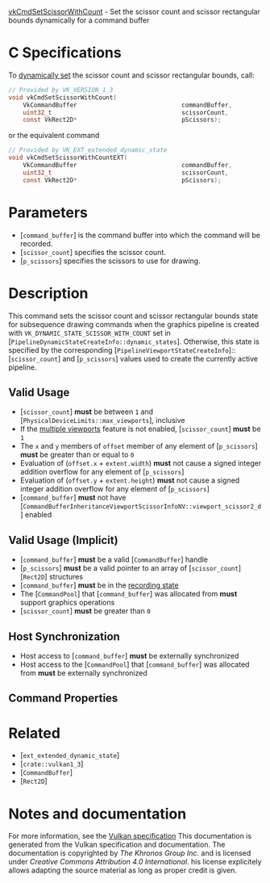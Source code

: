 [vkCmdSetScissorWithCount](https://www.khronos.org/registry/vulkan/specs/1.3-extensions/man/html/vkCmdSetScissorWithCount.html) - Set the scissor count and scissor rectangular bounds dynamically for a command buffer

# C Specifications
To [dynamically set](https://www.khronos.org/registry/vulkan/specs/1.3-extensions/html/vkspec.html#pipelines-dynamic-state) the scissor count and
scissor rectangular bounds, call:
```c
// Provided by VK_VERSION_1_3
void vkCmdSetScissorWithCount(
    VkCommandBuffer                             commandBuffer,
    uint32_t                                    scissorCount,
    const VkRect2D*                             pScissors);
```
or the equivalent command
```c
// Provided by VK_EXT_extended_dynamic_state
void vkCmdSetScissorWithCountEXT(
    VkCommandBuffer                             commandBuffer,
    uint32_t                                    scissorCount,
    const VkRect2D*                             pScissors);
```

# Parameters
- [`command_buffer`] is the command buffer into which the command will be recorded.
- [`scissor_count`] specifies the scissor count.
- [`p_scissors`] specifies the scissors to use for drawing.

# Description
This command sets the scissor count and scissor rectangular bounds state for
subsequence drawing commands when the graphics pipeline is created with
`VK_DYNAMIC_STATE_SCISSOR_WITH_COUNT` set in
[`PipelineDynamicStateCreateInfo::dynamic_states`].
Otherwise, this state is specified by the corresponding
[`PipelineViewportStateCreateInfo`]::[`scissor_count`] and
[`p_scissors`] values used to create the currently active pipeline.
## Valid Usage
-  [`scissor_count`] **must**  be between `1` and [`PhysicalDeviceLimits::max_viewports`], inclusive
-    If the [multiple viewports](https://www.khronos.org/registry/vulkan/specs/1.3-extensions/html/vkspec.html#features-multiViewport) feature is not enabled, [`scissor_count`] **must**  be `1`
-    The `x` and `y` members of `offset` member of any element of [`p_scissors`] **must**  be greater than or equal to `0`
-    Evaluation of (`offset.x` +  `extent.width`) **must**  not cause a signed integer addition overflow for any element of [`p_scissors`]
-    Evaluation of (`offset.y` +  `extent.height`) **must**  not cause a signed integer addition overflow for any element of [`p_scissors`]
-  [`command_buffer`] **must**  not have [`CommandBufferInheritanceViewportScissorInfoNV::viewport_scissor2_d`] enabled

## Valid Usage (Implicit)
-  [`command_buffer`] **must**  be a valid [`CommandBuffer`] handle
-  [`p_scissors`] **must**  be a valid pointer to an array of [`scissor_count`][`Rect2D`] structures
-  [`command_buffer`] **must**  be in the [recording state]()
-    The [`CommandPool`] that [`command_buffer`] was allocated from  **must**  support graphics operations
-  [`scissor_count`] **must**  be greater than `0`

## Host Synchronization
- Host access to [`command_buffer`] **must**  be externally synchronized
- Host access to the [`CommandPool`] that [`command_buffer`] was allocated from  **must**  be externally synchronized

## Command Properties

# Related
- [`ext_extended_dynamic_state`]
- [`crate::vulkan1_3`]
- [`CommandBuffer`]
- [`Rect2D`]

# Notes and documentation
For more information, see the [Vulkan specification](https://www.khronos.org/registry/vulkan/specs/1.3-extensions/html/vkspec.html)
This documentation is generated from the Vulkan specification and documentation.
The documentation is copyrighted by *The Khronos Group Inc.* and is licensed under *Creative Commons Attribution 4.0 International*.
his license explicitely allows adapting the source material as long as proper credit is given.
        